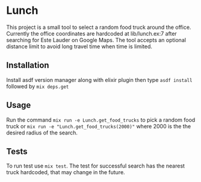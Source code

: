 # Lunch

This project is a small tool to select a random food truck around the office. Currently the office coordinates are hardcoded at lib/lunch.ex:7 after searching for Este Lauder on Google Maps. The tool accepts an optional distance limit to avoid long travel time when time is limited.

## Installation
Install asdf version manager along with elixir plugin then type `asdf install` followed by `mix deps.get`

## Usage
Run the command `mix run -e Lunch.get_food_trucks` to pick a random food truck or `mix run -e "Lunch.get_food_trucks(2000)"` where 2000 is the the desired radius of the search.

## Tests
To run test use `mix test`. The test for successful search has the nearest truck hardcoded, that may change in the future.

